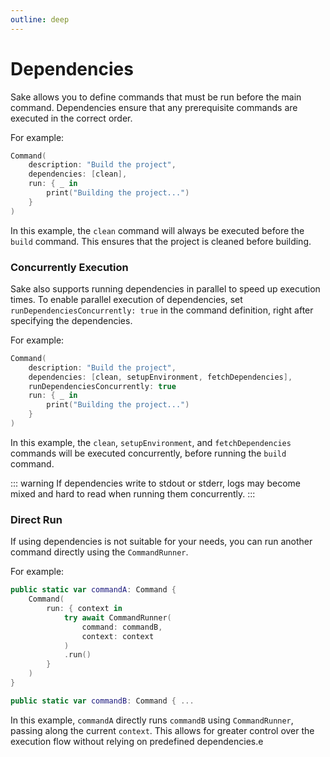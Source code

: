 ```yaml
---
outline: deep
---
```


# Dependencies

Sake allows you to define commands that must be run before the main command. Dependencies ensure that any prerequisite commands are executed in the correct order.

For example:

```swift
Command(
    description: "Build the project",
    dependencies: [clean],
    run: { _ in
        print("Building the project...")
    }
)
```

In this example, the `clean` command will always be executed before the `build` command. This ensures that the project is cleaned before building.

### Concurrently Execution

Sake also supports running dependencies in parallel to speed up execution times. To enable parallel execution of dependencies, set `runDependenciesConcurrently: true` in the command definition, right after specifying the dependencies.

For example:

```swift {4}
Command(
    description: "Build the project",
    dependencies: [clean, setupEnvironment, fetchDependencies],
    runDependenciesConcurrently: true
    run: { _ in
        print("Building the project...")
    }
)
```

In this example, the `clean`, `setupEnvironment`, and `fetchDependencies` commands will be executed concurrently, before running the `build` command.

::: warning
If dependencies write to stdout or stderr, logs may become mixed and hard to read when running them concurrently.
:::

### Direct Run

If using dependencies is not suitable for your needs, you can run another command directly using the `CommandRunner`.

For example:

```swift
public static var commandA: Command {
    Command(
        run: { context in
            try await CommandRunner(
                command: commandB,
                context: context
            )
            .run()
        }
    )
}

public static var commandB: Command { ...
```

In this example, `commandA` directly runs `commandB` using `CommandRunner`, passing along the current `context`. This allows for greater control over the execution flow without relying on predefined dependencies.e
